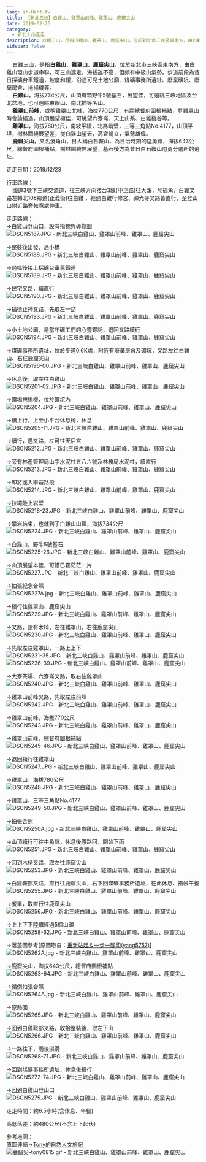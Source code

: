 ```yaml
---
lang: zh-Hant-tw
title: 【新北三峽】白雞山、雞罩山前峰、雞罩山、鹿窟尖山
date: 2019-02-25
category: 
  - 新北上山走走
description: 白雞三山，是指白雞山、雞罩山、鹿窟尖山，位於新北市三峽區東南方，由白雞山環山步道串聯，可三山連走，海拔雖不高，但頗有中級山氣勢。步道前段為昔日採礦台車鐵道，坡度和緩，沿途可見土地公廟、煤礦事務所遺址、廢棄礦坑、廢棄房舍、捲揚機等。 白雞山，海拔734公尺，山頂有顆野牛5號基石，展望佳，可遠眺三峽地區及台北盆地，也可遠眺東眼山、南北插等名山。 雞罩山前峰，或稱雞罩山北峰，海拔770公尺，有顆總督府圖根補點，登雞罩山時會論經過，山頂展望極佳，可眺望六寮崙、天上山系、白雞縱谷等。 雞罩山，海拔780公尺，南坡平緩，北為峭壁，三等三角點No.4177，山頂平坦，樹林圍繞展望差，從白雞山望去，高聳峭立，氣勢雄偉。 鹿窟尖山，又名湊角山，日人稱白石鞍山，為日治時期的隘勇線，海拔643公尺，總督府圖根補點，樹林圍繞無展望，基石後方為昔日白石鞍山隘勇分遣所的遺址。
sidebar: false
---
```


    白雞三山，是指**白雞山**、**雞罩山**、**鹿窟尖山**，位於新北市三峽區東南方，由白雞山環山步道串聯，可三山連走，海拔雖不高，但頗有中級山氣勢。步道前段為昔日採礦台車鐵道，坡度和緩，沿途可見土地公廟、煤礦事務所遺址、廢棄礦坑、廢棄房舍、捲揚機等。  
    **白雞山**，海拔734公尺，山頂有顆野牛5號基石，展望佳，可遠眺三峽地區及台北盆地，也可遠眺東眼山、南北插等名山。  
    **雞罩山前峰**，或稱雞罩山北峰，海拔770公尺，有顆總督府圖根補點，登雞罩山時會論經過，山頂展望極佳，可眺望六寮崙、天上山系、白雞縱谷等。  
    **雞罩山**，海拔780公尺，南坡平緩，北為峭壁，三等三角點No.4177，山頂平坦，樹林圍繞展望差，從白雞山望去，高聳峭立，氣勢雄偉。  
    **鹿窟尖山**，又名湊角山，日人稱白石鞍山，為日治時期的隘勇線，海拔643公尺，總督府圖根補點，樹林圍繞無展望，基石後方為昔日白石鞍山隘勇分遣所的遺址。

走走日期：2018/12/23

行車路線：  
    國道3號下三峽交流道，往三峽方向接台3線(中正路)往大溪，於插角、白雞叉路左轉北108鄉道(正義街)往白雞 ，經過白雞行修宮、禪光寺叉路皆直行，至登山口附近路旁較寬處停車。

走走路線：  
→白雞山登山口，設有指標與導覽圖  
![DSCN5187.JPG - 新北三峽白雞山、雞罩山前峰、雞罩山、鹿窟尖山](image/1206184977_l.jpg)

→整裝後出發，過小橋  
![DSCN5188.JPG - 新北三峽白雞山、雞罩山前峰、雞罩山、鹿窟尖山](image/1206183891_l.jpg)

→過橋後接上採礦台車舊鐵道  
![DSCN5189.JPG - 新北三峽白雞山、雞罩山前峰、雞罩山、鹿窟尖山](image/1206184473_l.jpg)

→民宅叉路，續直行  
![DSCN5190.JPG - 新北三峽白雞山、雞罩山前峰、雞罩山、鹿窟尖山](image/1206184375_l.jpg)

→福德正神叉路，先取左一訪  
![DSCN5193.JPG - 新北三峽白雞山、雞罩山前峰、雞罩山、鹿窟尖山](image/1206183380_l.jpg)

→小土地公廟，是當年礦工們的心靈寄託，退回叉路續行  
![DSCN5194.JPG - 新北三峽白雞山、雞罩山前峰、雞罩山、鹿窟尖山](image/1206184678_l.jpg)

→煤礦事務所遺址，位於步道0.6K處，附近有廢棄房舍及礦坑，叉路左往白雞山、右往鹿窟尖山  
![DSCN5196-00.JPG - 新北三峽白雞山、雞罩山前峰、雞罩山、鹿窟尖山](image/1206184476_l.jpg)

→休息後，取左往白雞山  
![DSCN5201-02.JPG - 新北三峽白雞山、雞罩山前峰、雞罩山、鹿窟尖山](image/1206184978_l.jpg)

→礦場捲揚機，位於礦坑內  
![DSCN5204.JPG - 新北三峽白雞山、雞罩山前峰、雞罩山、鹿窟尖山](image/1206184772_l.jpg)

→續上行，上至小平台休息椅，休息  
![DSCN5205-11.JPG - 新北三峽白雞山、雞罩山前峰、雞罩山、鹿窟尖山](image/1206184873_l.jpg)

→續行，遇叉路，左可往天后宮  
![DSCN5212.JPG - 新北三峽白雞山、雞罩山前峰、雞罩山、鹿窟尖山](image/1206184875_l.jpg)

→旁有林產管理局山字水泥柱五八六號及林務局水泥柱，續直行  
![DSCN5213.JPG - 新北三峽白雞山、雞罩山前峰、雞罩山、鹿窟尖山](image/1206183381_l.jpg)

→即將進入攀岩路段  
![DSCN5214.JPG - 新北三峽白雞山、雞罩山前峰、雞罩山、鹿窟尖山](image/1206183894_l.jpg)

→拉繩陡上岩壁  
![DSCN5218-23.JPG - 新北三峽白雞山、雞罩山前峰、雞罩山、鹿窟尖山](image/1206184377_l.jpg)

→攀岩結束，也就到了白雞山山頂，海拔734公尺  
![DSCN5224.JPG - 新北三峽白雞山、雞罩山前峰、雞罩山、鹿窟尖山](image/1206184477_l.jpg)

→白雞山，野牛5號基石  
![DSCN5225-26.JPG - 新北三峽白雞山、雞罩山前峰、雞罩山、鹿窟尖山](image/1206184775_l.jpg)

→山頂展望本佳，可惜已霧茫茫一片  
![DSCN5227.JPG - 新北三峽白雞山、雞罩山前峰、雞罩山、鹿窟尖山](image/1206184378_l.jpg)

→拍張紀念合照  
![DSCN5227A.jpg - 新北三峽白雞山、雞罩山前峰、雞罩山、鹿窟尖山](image/1206184479_l.jpg)

→續行往雞罩山、鹿窟尖山  
![DSCN5229.JPG - 新北三峽白雞山、雞罩山前峰、雞罩山、鹿窟尖山](image/1206184876_l.jpg)

→叉路，設有木椅，左往雞罩山，右往鹿窟尖山  
![DSCN5230.JPG - 新北三峽白雞山、雞罩山前峰、雞罩山、鹿窟尖山](image/1206184981_l.jpg)

→先取左往雞罩山，一路上上下  
![DSCN5231-35.JPG - 新北三峽白雞山、雞罩山前峰、雞罩山、鹿窟尖山](image/1206184777_l.jpg)  
![DSCN5236-39.JPG - 新北三峽白雞山、雞罩山前峰、雞罩山、鹿窟尖山](image/1206183383_l.jpg)

→大寮茶場、六寮崙叉路，取右往雞罩山  
![DSCN5240.JPG - 新北三峽白雞山、雞罩山前峰、雞罩山、鹿窟尖山](image/1206184778_l.jpg)

→雞罩山前峰叉路，先取左往前峰  
![DSCN5242.JPG - 新北三峽白雞山、雞罩山前峰、雞罩山、鹿窟尖山](image/1206183896_l.jpg)

→雞罩山前峰，海拔770公尺  
![DSCN5243.JPG - 新北三峽白雞山、雞罩山前峰、雞罩山、鹿窟尖山](image/1206184380_l.jpg)

→雞罩山前峰，總督府圖根補點  
![DSCN5245-46.JPG - 新北三峽白雞山、雞罩山前峰、雞罩山、鹿窟尖山](image/1206184779_l.jpg)

→退回續行往雞罩山  
![DSCN5247.JPG - 新北三峽白雞山、雞罩山前峰、雞罩山、鹿窟尖山](image/1206183384_l.jpg)

→雞罩山，海拔780公尺  
![DSCN5248.JPG - 新北三峽白雞山、雞罩山前峰、雞罩山、鹿窟尖山](image/1206184780_l.jpg)

→雞罩山，三等三角點No.4177  
![DSCN5249-50.JPG - 新北三峽白雞山、雞罩山前峰、雞罩山、鹿窟尖山](image/1206184878_l.jpg)

→拍張合照  
![DSCN5250A.jpg - 新北三峽白雞山、雞罩山前峰、雞罩山、鹿窟尖山](image/1206184782_l.jpg)

→山頂續行可往牛角坑，休息後原路回，開始下雨  
![DSCN5251.JPG - 新北三峽白雞山、雞罩山前峰、雞罩山、鹿窟尖山](image/1206184879_l.jpg)

→回到木椅叉路，取左往鹿窟尖山  
![DSCN5253.JPG - 新北三峽白雞山、雞罩山前峰、雞罩山、鹿窟尖山](image/1206184382_l.jpg)

→白雞鞍部叉路，直行往鹿窟尖山，右下回煤礦事務所遺址，在此休息、搭帳午餐  
![DSCN5255.JPG - 新北三峽白雞山、雞罩山前峰、雞罩山、鹿窟尖山](image/1206184880_l.jpg)

→餐畢，取直行往鹿窟尖山  
![DSCN5256.JPG - 新北三峽白雞山、雞罩山前峰、雞罩山、鹿窟尖山](image/1206184679_l.jpg)

→上上下下陸續經過5個山頭  
![DSCN5258-62.JPG - 新北三峽白雞山、雞罩山前峰、雞罩山、鹿窟尖山](image/1206184783_l.jpg)

→落差圖參考\[原圖取自：[重新站起＆一步一腳印(yang5757)](https://blog.xuite.net/yang5757/blog/172417962)\]  
![DSCN5262A.jpg - 新北三峽白雞山、雞罩山前峰、雞罩山、鹿窟尖山](image/1206184784_l.jpg)

→鹿窟尖山，海拔643公尺，總督府圖根補點  
![DSCN5263-64.JPG - 新北三峽白雞山、雞罩山前峰、雞罩山、鹿窟尖山](image/1206184785_l.jpg)

→循例拍張合照  
![DSCN5264A.jpg - 新北三峽白雞山、雞罩山前峰、雞罩山、鹿窟尖山](image/1206183387_l.jpg)

→原路回  
![DSCN5265.JPG - 新北三峽白雞山、雞罩山前峰、雞罩山、鹿窟尖山](image/1206184680_l.jpg)

→回到白雞鞍部叉路，收拾整裝後，取左下山  
![DSCN5266.JPG - 新北三峽白雞山、雞罩山前峰、雞罩山、鹿窟尖山](image/1206184385_l.jpg)

→一路往下，雨後濕滑  
![DSCN5268-71.JPG - 新北三峽白雞山、雞罩山前峰、雞罩山、鹿窟尖山](image/1206183388_l.jpg)

→回到煤礦事務所遺址，休息後續行  
![DSCN5272-74.JPG - 新北三峽白雞山、雞罩山前峰、雞罩山、鹿窟尖山](image/1206184681_l.jpg)

→回到白雞山登山口  
![DSCN5275.JPG - 新北三峽白雞山、雞罩山前峰、雞罩山、鹿窟尖山](image/1206184387_l.jpg)

走走時間：約6.5小時(含休息、午餐)

高低落差：約480公尺(不含上下起伏)

參考地圖：  
原圖連結→[Tony的自然人文旅記](http://www.tonyhuang39.com/tony0815/tony0815.html)  
![鹿窟尖-tony0815.gif - 新北三峽白雞山、雞罩山前峰、雞罩山、鹿窟尖山](image/1206183911_l.jpg)
